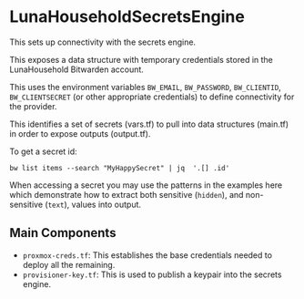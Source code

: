 # LunaHouseholdSecretsEngine

This sets up connectivity with the secrets engine.

This exposes a data structure with temporary credentials stored in the LunaHousehold Bitwarden account.

This uses the environment variables `BW_EMAIL`, `BW_PASSWORD`, `BW_CLIENTID`, `BW_CLIENTSECRET` (or other appropriate credentials) to define connectivity for the provider.

This identifies a set of secrets (vars.tf) to pull into data structures (main.tf) in order to expose outputs (output.tf).

To get a secret id:

`bw list items --search "MyHappySecret" | jq  '.[] .id'`

When accessing a secret you may use the patterns in the examples here which demonstrate how to extract both sensitive (`hidden`), and non-sensitive (`text`), values into output.

## Main Components

* `proxmox-creds.tf`: This establishes the base credentials needed to deploy all the remaining.
* `provisioner-key.tf`: This is used to publish a keypair into the secrets engine.